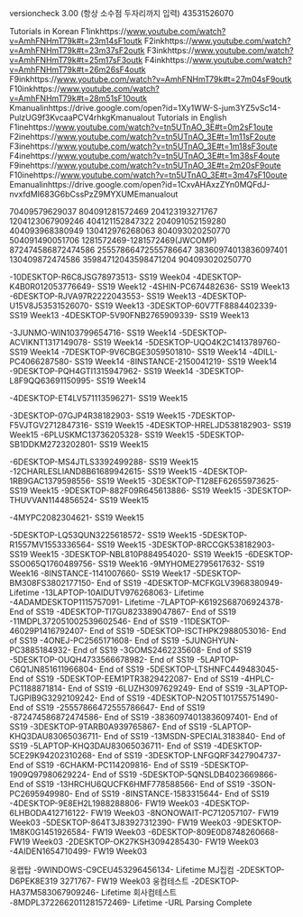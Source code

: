 versioncheck 3.00 (항상 소수점 두자리까지 입력) 
43531526070

Tutorials in Korean
F1inkhttps://www.youtube.com/watch?v=AmhFNHmT79k#t=23m14sF1outk F2inkhttps://www.youtube.com/watch?v=AmhFNHmT79k#t=23m37sF2outk F3inkhttps://www.youtube.com/watch?v=AmhFNHmT79k#t=25m17sF3outk F4inkhttps://www.youtube.com/watch?v=AmhFNHmT79k#t=26m26sF4outk F9inkhttps://www.youtube.com/watch?v=AmhFNHmT79k#t=27m04sF9outk F10inkhttps://www.youtube.com/watch?v=AmhFNHmT79k#t=28m51sF10outk Kmanualinhttps://drive.google.com/open?id=1Xy1WW-S-jum3YZ5vSc14-PulzUG9f3KvcaaPCV4rhkgKmanualout
Tutorials in English
F1inehttps://www.youtube.com/watch?v=tn5UTnAO_3E#t=0m2sF1oute F2inehttps://www.youtube.com/watch?v=tn5UTnAO_3E#t=1m11sF2oute F3inehttps://www.youtube.com/watch?v=tn5UTnAO_3E#t=1m18sF3oute F4inehttps://www.youtube.com/watch?v=tn5UTnAO_3E#t=1m38sF4oute F9inehttps://www.youtube.com/watch?v=tn5UTnAO_3E#t=2m20sF9oute F10inehttps://www.youtube.com/watch?v=tn5UTnAO_3E#t=3m47sF10oute Emanualinhttps://drive.google.com/open?id=1CxvAHAxzZYn0MQFdJ-nvxfdMI683G6bCssPzZ9MYXUMEmanualout

70409579629037 804091281572469 204123193271767 1204123067909246 404121152847322 204091052159280 404093968380949 130412976268063 804093020250770 504091490051706 1281572469-1281572469(JWCOMP) 872474586872474586 25557866472555786647 38360974013836097401 130409872474586 35984712043598471204 904093020250770 

-10DESKTOP-R6C8JSG78973513- SS19 Week04
-4DESKTOP-K4B0R012053776649- SS19 Week12
-4SHIN-PC674482636- SS19 Week13
-6DESKTOP-RJVA97R2222043553- SS19 Week13
-4DESKTOP-U15V8J53531526070- SS19 Week13
-3DESKTOP-60V7TF8884402339- SS19 Week13
-4DESKTOP-5V90FNB2765909339- SS19 Week13


-3JUNMO-WIN103799654716- SS19 Week14
-5DESKTOP-ACVIKNT1317149078- SS19 Week14
-5DESKTOP-UQO4K2C1413789760- SS19 Week14
-7DESKTOP-9V6CBGE3059501810- SS19 Week14
-4DILL-PC4066287580- SS19 Week14
-8INSTANCE-2150041219- SS19 Week14
-9DESKTOP-PQH4GTI1315947962- SS19 Week14
-3DESKTOP-L8F9QQ63691150995- SS19 Week14


-4DESKTOP-ET4LV571113596271- SS19 Week15

-3DESKTOP-07GJP4R38182903- SS19 Week15
-7DESKTOP-F5VJTGV2712847316- SS19 Week15
-4DESKTOP-HRELJD538182903- SS19 Week15
-6PLUSKMC13736205328- SS19 Week15
-5DESKTOP-SB1DDKM2723202801- SS19 Week15

-6DESKTOP-MS4JTLS3392499288- SS19 Week15
-12CHARLESLIAND8B61689942615- SS19 Week15
-4DESKTOP-1RB9GAC1379598556- SS19 Week15
-3DESKTOP-T128EF62655973625- SS19 Week15
-9DESKTOP-882F09R645613886- SS19 Week15
-3DESKTOP-THUVVAN1144856524- SS19 Week15

-4MYPC2082304621- SS19 Week15


-5DESKTOP-LQ53QUN3225618572- SS19 Week15
-5DESKTOP-R1557MV1553336564- SS19 Week15
-3DESKTOP-8RCCGK538182903- SS19 Week15
-3DESKTOP-NBL810P884954020- SS19 Week15
-6DESKTOP-SSO065Q1760489756- SS19 Week16
-9MYHOME2795617632- SS19 Week16
-8INSTANCE-1141007660- SS19 Week17
-5DESKTOP-BM308FS3802177150- End of SS19
-4DESKTOP-MCFKGLV3968380949- Lifetime
-13LAPTOP-10AIDUTV976268063- Lifetime
-4ADAMDESKTOP1115757091- Lifetime
-7LAPTOP-K6192S68706924378- End of SS19
-4DESKTOP-TI7GU823389047867- End of SS19
-11MDPL372051002539602546- End of SS19
-11DESKTOP-46029P1416792407- End of SS19
-5DESKTOP-ISCTHPK2988053016- End of SS19
-4ONEJ-PC2565171608- End of SS19
-5JUNGHYUN-PC3885184932- End of SS19
-3GOMS2462235608- End of SS19
-5DESKTOP-OUQH4733566678982- End of SS19
-5LAPTOP-C6Q1JN851611966804- End of SS19
-5DESKTOP-LTSHNFC449483045- End of SS19
-5DESKTOP-EEM1PTR3829422087- End of SS19
-4HPLC-PC1188871814- End of SS19
-6LUZH3097629249- End of SS19
-3LAPTOP-TJGPIB9G3292109242- End of SS19
-4DESKTOP-N2O5T101755751490- End of SS19
-25557866472555786647- End of SS19
-872474586872474586- End of SS19
-38360974013836097401- End of SS19
-3DESKTOP-9TARB0A939765867- End of SS19
-5LAPTOP-KHQ3DAU83065036711- End of SS19
-13MSDN-SPECIAL3183840- End of SS19
-5LAPTOP-KHQ3DAU83065036711- End of SS19
-4DESKTOP-5CE29K94202310268- End of SS19
-3DESKTOP-LNFGQRF3427904737- End of SS19
-6CHAKM-PC114209816- End of SS19
-5DESKTOP-1909Q97980629224- End of SS19
-5DESKTOP-5QNSLDB4023669866- End of SS19
-13HRCHU6QUCFK6HMF778588566- End of SS19
-3SON-PC2695949980- End of SS19
-8INSTANCE-1583315644- End of SS19
-4DESKTOP-9E8EH2L1988288806- FW19 Week03
-4DESKTOP-6LHBODA412716122- FW19 Week03
-8NONOWAIT-PC712057107- FW19 Week03
-5DESKTOP-864T3J83927312390- FW19 Week03
-9DESKTOP-1M8K0G1451926584- FW19 Week03
-6DESKTOP-809E0D8748260668- FW19 Week03
-2DESKTOP-OK27KSH3094285430- FW19 Week03
-4AIDEN1654710499- FW19 Week03

웅랩탑 -9WINDOWS-C9CEU453296456134- Lifetime 
MJ집컴 -2DESKTOP-D6PEK8E319 3271767- FW19 Week03
웅컴테스트 -2DESKTOP-HA37M583067909246- Lifetime
회사컴테스트 -8MDPL3722662011281572469- Lifetime
-URL Parsing Complete
